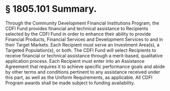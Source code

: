 # § 1805.101   Summary.

Through the Community Development Financial Institutions Program, the CDFI Fund provides financial and technical assistance to Recipients selected by the CDFI Fund in order to enhance their ability to provide Financial Products, Financial Services and Development Services to and in their Target Markets. Each Recipient must serve an Investment Area(s), a Targeted Population(s), or both. The CDFI Fund will select Recipients to receive financial or technical assistance through a merit-based, qualitative application process. Each Recipient must enter into an Assistance Agreement that requires it to achieve specific performance goals and abide by other terms and conditions pertinent to any assistance received under this part, as well as the Uniform Requirements, as applicable. All CDFI Program awards shall be made subject to funding availability.




